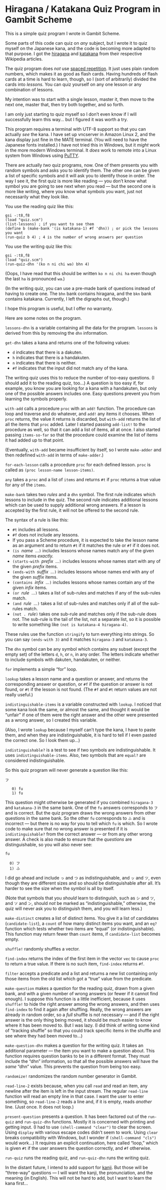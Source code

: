 # Hiragana / Katakana Quiz Program in Gambit Scheme

This is a simple quiz program I wrote in Gambit Scheme.

Some parts of this code can quiz on *any* subject, but I wrote it to quiz myself on the Japanese kana, and the code is
becoming more adapted to that purpose. I got the [hiragana](https://en.wikipedia.org/wiki/Hiragana) and
[katakana](https://en.wikipedia.org/wiki/Katakana) from their respective Wikipedia articles.

The quiz program does *not* use [spaced repetition](https://en.wikipedia.org/wiki/Spaced_repetition). It just uses
plain random numbers, which makes it as good as flash cards. Having hundreds of flash cards at a time is hard to
learn, though, so I (sort of arbitrarily) divided the cards into *lessons.* You can quiz yourself on any one lesson or
any combination of lessons.

My intention was to start with a single lesson, master it, then move to the next one, master that, then try both
together, and so forth.

I am only just starting to quiz myself so I don&rsquo;t even know if I will successfully learn this way... but I
figured it was worth a try.

This program requires a terminal with UTF-8 support so that you can actually *see* the kana. I have set up vncserver
in Amazon Linux 2, and the kana display just fine in the MATE terminal. (You will need to have the Japanese fonts
installed.) I have not tried this in Windows, but it *might* work in the more modern Windows terminal. It *does* work
to remote into a Linux system from Windows using [PuTTY](https://www.chiark.greenend.org.uk/~sgtatham/putty/).

There are actually *two* quiz programs, now. One of them presents you with random symbols and asks you to identify
them. The other one can be given a list of specific symbols and it will ask you to identify those in order. The way I
see it, the first quiz is more like reading &mdash; you don&rsquo;t know what symbol you are going to see next when
you read &mdash; but the second one is more like writing, where you know what symbols you want, just not necessarily
what they look like.

You use the reading quiz like this:

```
gsi -:t8,f8
(load "quiz.scm")
(list-lessons) ; if you want to see them
(define b (make-bank '(is katakana-1) #f 'dhn)) ; or pick the lessons you want
(run-quiz b 4) ; 4 is the number of wrong answers per question
```

You use the writing quiz like this:

```
gsi -:t8,f8
(load "quiz.scm")
(run-quiz-dhn '(ko n ni chi wa) bhn 4)
```

(Oops, I have read that this should be written `ko n ni chi ha` even though the last `ha` is pronounced `wa`.)

(In the writing quiz, you can use a pre-made bank of questions instead of having to create one. The `bhn` bank
contains hiragana, and the `bkn` bank contains katakana. Currently, I left the digraphs out, though.)

I hope this program is useful, but I offer no warranty.

Here are some notes on the program.

`lessons-dhn` is a variable containing all the data for the program. `lessons` is derived from this by removing the
`dhn` information.

`get-dhn` takes a kana and returns one of the following values:

* `d` indicates that there is a dakuten.
* `h` indicates that there is a handakuten.
* `n` indicates that there is neither.
* `#f` indicates that the input did not match any of the kana.

The writing quiz uses this to reduce the number of too-easy questions. (I should add it to the reading quiz, too...) A
question is too easy if, for example, you know you are looking for a kana with a handakuten, but only one of the
possible answers includes one. Easy questions prevent you from learning the symbols properly.

`with-add` calls a procedure `proc` with an `add!` function. The procedure can loop and traverse and do whatever, and
`add!` any items it chooses. When `proc` returns, the value it returns is discarded, but `with-add` returns the list
of all the items that `proc` added.  Later I started passing `add-list!` to the procedure as well, so that it can add
a list of items, all at once. I also started passing `items-so-far` so that the procedure could examine the list of
items it had added up to that point.

(Eventually, `with-add` became insufficient by itself, so I wrote `make-adder` and then redefined `with-add` in terms
of `make-adder`.)

`for-each-lesson` calls a procedure `proc` for each defined lesson. `proc` is called as `(proc lesson-name
lesson-items)`.

`any` takes a `proc` and a list of `items` and returns `#t` if `proc` returns a true value for any of the `items`.

`make-bank` takes two *rules* and a `dhn` symbol. The first rule indicates which lessons to include in the quiz. The
second rule indicates additional lessons which can be used to supply additional wrong answers. If a lesson is accepted
by the first rule, it will not be offered to the second rule.

The syntax of a rule is like this:

* `#t` includes all lessons.
* `#f` does not include any lessons.
* If you pass a Scheme procedure, it is expected to take the lesson name as an argument and to return `#t` if it
matches the rule or `#f` if it does not.
* `(is `*name*` `...`)` includes lessons whose names match any of the given *name* items *exactly.*
* `(starts-with `*prefix*` `...`)` includes lessons whose names start with any of the given *prefix* items.
* `(ends-with `*suffix*` `...`)` includes lessons whose names end with any of the given *suffix* items.
* `(contains `*infix*` `...`)` includes lessons whose names contain any of the given *infix* items.
* `(or `*rule*` `...`)` takes a list of sub-rules and matches if any of the sub-rules match.
* `(and `*rule*` `...`)` takes a list of sub-rules and matches only if all of the sub-rules match.
* `(not . `*rule*`)` takes one sub-rule and matches only if the sub-rule does not. The sub-rule is the tail of
the list, not a separate list, so it is possible to write something like `(not is katakana-4 hiragana-4)`.

These rules use the function `stringify` to turn everything into strings. So you can say `(ends-with 3)` and it
matches `hiragana-3` and `katakana-3`.

The `dhn` symbol can be any symbol which contains any subset (except the empty set) of the letters `d`, `h`, or `n`,
in any order. The letters indicate whether to include symbols with dakuten, handakuten, or neither.

`for` implements a simple &ldquo;for&rdquo; loop.

`lookup` takes a lesson name and a question or answer, and returns the corresponding answer or question, or `#f` if
the question or answer is not found, or `#t` if the lesson is not found. (The `#f` and `#t` return values are not
really useful.)

`indistinguishable-items` is a variable constructed with `lookup`. I noticed that some kana look the same, or almost
the same, and thought it would be &ldquo;unfair&rdquo; if one of them were the right answer and the other were
presented as a wrong answer, so I created this variable.

(Also, I wrote `lookup` because I myself can&rsquo;t type the kana, I have to paste them, and when they are
indistinguishable, it is hard to tell if I even pasted the correct one. So I look them up...)

`indistinguishable?` is a test to see if two symbols are indistinguishable. It uses `indistinguishable-items`. Also,
two symbols that are `equal?` are considered indistinguishable.

So this quiz program will never generate a question like this:

```
フ

   0) fu
   1) fu
```

This question might otherwise be generated if you combined `hiragana-3` and `katakana-3` in the same bank. One of the
`fu` answers corresponds to `フ` and is correct. But the quiz program draws the wrong answers from other questions in
the same bank. So the other `fu` corresponds to `ふ` and is incorrect &mdash; but there is no way for you to tell
which `fu` is which. So I wrote code to make sure that no wrong answer is presented if it is `indistinguishable?` from
the correct answer &mdash; or from any other wrong answer.  A check is also made to ensure that the *questions* are
distinguishable, so you will also never see:

```
fu

  0) フ
  1) ふ
```

I did go ahead and include `っ` and `つ` as indistinguishable, and `ッ` and `ツ`, even though they are different sizes
and so should be distinguishable after all. It&rsquo;s harder to see the size when the symbol is all by itself.

(Note that symbols that you *should* learn to distinguish, such as `シ` and `ツ`, and `ソ` and `ン`, should *not* be
marked as &ldquo;indistinguishable,&rdquo; otherwise, the quiz will never ask you to distinguish them, and you
will learn less.)

`make-distinct` creates a list of distinct items. You give it a list of candidates (`candidate-list`), a `count` of
how many distinct items you want, and an `eq?` function which tests whether two items are &ldquo;equal&rdquo; (or
indistinguishable). This function may return fewer than `count` items, if `candidate-list` becomes empty.

`shuffle!` randomly shuffles a vector.

`find-index` returns the index of the first item in the vector `vec` to cause `proc` to return a true value. If there
is no such item, `find-index` returns `#f`.

`filter` accepts a predicate and a list and returns a new list containing only those items from the old list which got
a &ldquo;true&rdquo; value from the predicate.

`make-question` makes a question for the reading quiz, drawn from a given bank, and with a given number of wrong
answers (or fewer if it cannot find enough). I suppose this function is a little inefficient, because it uses
`shuffle!` to hide the right answer among the wrong answers, and then uses `find-index` to find it again after
shuffling. Really, the wrong answers are already in random order, so a *full* shuffle is not necessary &mdash; and if
the right answer is the only thing being moved, it should be much easier to know where it has been moved to. But I was
lazy. (I did think of writing some kind of &ldquo;tracking shuffle&rdquo; so that you could track specific items in
the shuffle and see where they had been moved to...)

`make-question-dhn` makes a question for the writing quiz. It takes an additional parameter &mdash; the item you want
to make a question about. This function requires question banks to be in a different format. They must include the
&ldquo;dhn&rdquo; information, so that all the possible answers will have the *same* &ldquo;dhn&rdquo; value. This
prevents the question from being too easy.

`randomize!` randomizes the random number generator in Gambit.

`read-line-2` exists because, when you call `read` and read an item, any newline after the item is left in the input
stream. The regular `read-line` function will read an empty line in that case. I want the user to enter something, so
`read-line-2` reads a line and, if it is empty, reads *another* line. (Just once. It does not loop.)

`present-question` presents a question. It has been factored out of the `run-quiz` and `run-quiz-dhn` functions.
Mostly it is concerned with printing and getting input. (I had to use `(shell-command "clear")` to clear the
screen. Using `display` with various escape codes didn&rsquo;t seem to work. Using `clear` breaks compatibility with
Windows, but I wonder if `(shell-command "cls")` would work...) It requires an explicit continuation, here called
&ldquo;loop,&rdquo; which is given `#t` if the user answers the question correctly, and `#f` otherwise.

`run-quiz` runs the reading quiz, and `run-quiz-dhn` runs the writing quiz.

In the distant future, I intend to add support for [kanji](https://en.wikipedia.org/wiki/Kanji). But those will be
&ldquo;three-way&rdquo; questions &mdash; I will want the kanji, the pronunciation, and the meaning (in English).
This will not be hard to add, but I want to learn the kana first...

